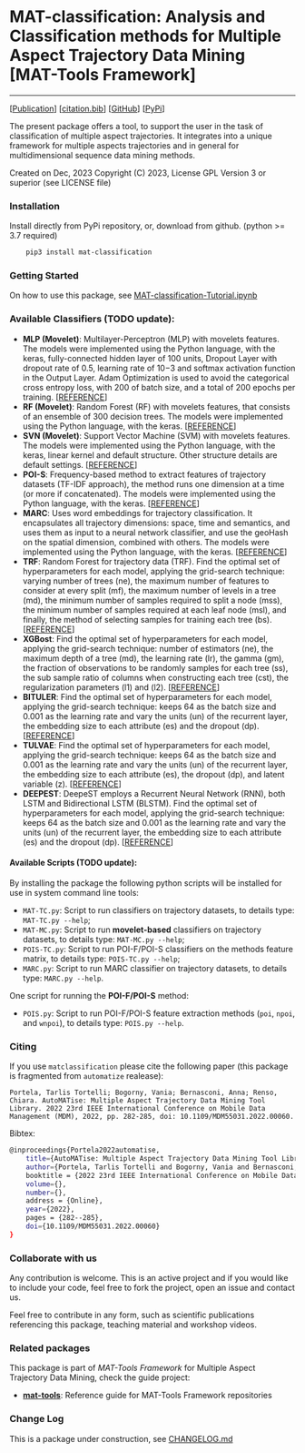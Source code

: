# MAT-classification: Analysis and Classification methods for Multiple Aspect Trajectory Data Mining \[MAT-Tools Framework\]
---

\[[Publication](#)\] \[[citation.bib](citation.bib)\] \[[GitHub](https://github.com/mat-analysis/mat-classification)\] \[[PyPi](https://pypi.org/project/mat-classification/)\]


The present package offers a tool, to support the user in the task of classification of multiple aspect trajectories. It integrates into a unique framework for multiple aspects trajectories and in general for multidimensional sequence data mining methods.

Created on Dec, 2023
Copyright (C) 2023, License GPL Version 3 or superior (see LICENSE file)


### Installation

Install directly from PyPi repository, or, download from github. (python >= 3.7 required)

```bash
    pip3 install mat-classification
```

### Getting Started

On how to use this package, see [MAT-classification-Tutorial.ipynb](https://github.com/mat-analysis/mat-classification/blob/main/MAT-classification-Tutorial.ipynb)

### Available Classifiers (TODO update):

* **MLP (Movelet)**: Multilayer-Perceptron (MLP) with movelets features. The models were implemented using the Python language, with the keras, fully-connected hidden layer of 100 units, Dropout Layer with dropout rate of 0.5, learning rate of 10−3 and softmax activation function in the Output Layer. Adam Optimization is used to avoid the categorical cross entropy loss, with 200 of batch size, and a total of 200 epochs per training. \[[REFERENCE](https://doi.org/10.1007/s10618-020-00676-x)\]
* **RF (Movelet)**: Random Forest (RF) with movelets features, that consists of an ensemble of 300 decision trees. The models were implemented using the Python language, with the keras. \[[REFERENCE](https://doi.org/10.1007/s10618-020-00676-x)\]
* **SVN (Movelet)**: Support Vector Machine (SVM) with movelets features. The models were implemented using the Python language, with the keras, linear kernel and default structure. Other structure details are default settings. \[[REFERENCE](https://doi.org/10.1007/s10618-020-00676-x)\]
* **POI-S**: Frequency-based method to extract features of trajectory datasets (TF-IDF approach), the method runs one dimension at a time (or more if concatenated). The models were implemented using the Python language, with the keras. \[[REFERENCE](https://doi.org/10.1145/3341105.3374045)\]
* **MARC**: Uses word embeddings for trajectory classification. It encapsulates all trajectory dimensions: space, time and semantics, and uses them as input to a neural network classifier, and use the geoHash on the spatial dimension, combined with others. The models were implemented using the Python language, with the keras. \[[REFERENCE](https://doi.org/10.1080/13658816.2019.1707835)\]
* **TRF**: Random Forest for trajectory data (TRF). Find the optimal set of hyperparameters for each model, applying the grid-search technique: varying number of trees (ne), the maximum number of features to consider at every split (mf), the maximum number of levels in a tree (md), the minimum number of samples required to split a node (mss), the minimum number of samples required at each leaf node (msl), and finally, the method of selecting samples for training each tree (bs). \[[REFERENCE](http://dx.doi.org/10.5220/0010227906640671)\]
* **XGBost**: Find the optimal set of hyperparameters for each model, applying the grid-search technique:  number of estimators (ne), the maximum depth of a tree (md), the learning rate (lr), the gamma (gm), the fraction of observations to be randomly samples for each tree (ss), the sub sample ratio of columns when constructing each tree (cst), the regularization parameters (l1) and (l2). \[[REFERENCE](http://dx.doi.org/10.5220/0010227906640671)\]
* **BITULER**: Find the optimal set of hyperparameters for each model, applying the grid-search technique: keeps 64 as the batch size and 0.001 as the learning rate and vary the units (un) of the recurrent layer, the embedding size to each attribute (es) and the dropout (dp). \[[REFERENCE](http://dx.doi.org/10.5220/0010227906640671)\]
* **TULVAE**: Find the optimal set of hyperparameters for each model, applying the grid-search technique: keeps 64 as the batch size and 0.001 as the learning rate and vary the units (un) of the recurrent layer, the embedding size to each attribute (es), the dropout (dp), and latent variable (z). \[[REFERENCE](http://dx.doi.org/10.5220/0010227906640671)\]
* **DEEPEST**: DeepeST employs a Recurrent Neural Network (RNN), both LSTM and Bidirectional LSTM (BLSTM). Find the optimal set of hyperparameters for each model, applying the grid-search technique: keeps 64 as the batch size and 0.001 as the learning rate and vary the units (un) of the recurrent layer, the embedding size to each attribute (es) and the dropout (dp). \[[REFERENCE](http://dx.doi.org/10.5220/0010227906640671)\]

#### Available Scripts (TODO update):

By installing the package the following python scripts will be installed for use in system command line tools:

* `MAT-TC.py`: Script to run classifiers on trajectory datasets, to details type: `MAT-TC.py --help`;
* `MAT-MC.py`: Script to run **movelet-based** classifiers on trajectory datasets, to details type: `MAT-MC.py --help`;
* `POIS-TC.py`: Script to run POI-F/POI-S classifiers on the methods feature matrix, to details type: `POIS-TC.py --help`;
* `MARC.py`: Script to run MARC classifier on trajectory datasets, to details type: `MARC.py --help`.

One script for running the **POI-F/POI-S** method:

* `POIS.py`: Script to run POI-F/POI-S feature extraction methods (`poi`, `npoi`, and `wnpoi`), to details type: `POIS.py --help`.

### Citing

If you use `matclassification` please cite the following paper (this package is fragmented from `automatize` realease):

    Portela, Tarlis Tortelli; Bogorny, Vania; Bernasconi, Anna; Renso, Chiara. AutoMATise: Multiple Aspect Trajectory Data Mining Tool Library. 2022 23rd IEEE International Conference on Mobile Data Management (MDM), 2022, pp. 282-285, doi: 10.1109/MDM55031.2022.00060.

Bibtex:
```bash
@inproceedings{Portela2022automatise,
    title={AutoMATise: Multiple Aspect Trajectory Data Mining Tool Library},
    author={Portela, Tarlis Tortelli and Bogorny, Vania and Bernasconi, Anna and Renso, Chiara},
    booktitle = {2022 23rd IEEE International Conference on Mobile Data Management (MDM)},
    volume={},
    number={},
    address = {Online},
    year={2022},
    pages = {282--285},
    doi={10.1109/MDM55031.2022.00060}
}
```

### Collaborate with us

Any contribution is welcome. This is an active project and if you would like to include your code, feel free to fork the project, open an issue and contact us.

Feel free to contribute in any form, such as scientific publications referencing this package, teaching material and workshop videos.

### Related packages

This package is part of _MAT-Tools Framework_ for Multiple Aspect Trajectory Data Mining, check the guide project:

- **[mat-tools](https://github.com/mat-analysis/mat-tools)**: Reference guide for MAT-Tools Framework repositories

### Change Log

This is a package under construction, see [CHANGELOG.md](./CHANGELOG.md)
